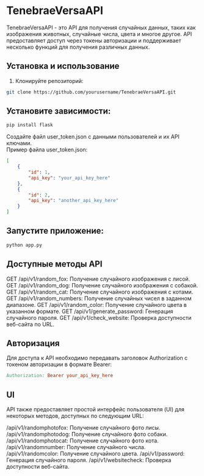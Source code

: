# TenebraeVersaAPI

TenebraeVersaAPI - это API для получения случайных данных, таких как изображения животных, случайные числа, цвета и многое другое. API предоставляет доступ через токены авторизации и поддерживает несколько функций для получения различных данных.

## Установка и использование

1. Клонируйте репозиторий:

```bash
git clone https://github.com/yourusername/TenebraeVersaAPI.git
```
## Установите зависимости:
```python
pip install flask
```
Создайте файл user_token.json с данными пользователей и их API ключами.</br>
Пример файла user_token.json:

```json
[
    {
        "id": 1,
        "api_key": "your_api_key_here"
    },
    {
        "id": 2,
        "api_key": "another_api_key_here"
    }
]
```
## Запустите приложение:
```bash
python app.py
```
## Доступные методы API
GET /api/v1/random_fox: Получение случайного изображения с лисой.
GET /api/v1/random_dog: Получение случайного изображения с собакой.
GET /api/v1/random_cat: Получение случайного изображения с котами.
GET /api/v1/random_numbers: Получение случайных чисел в заданном диапазоне.
GET /api/v1/random_color: Получение случайного цвета в указанном формате.
GET /api/v1/generate_password: Генерация случайного пароля.
GET /api/v1/check_website: Проверка доступности веб-сайта по URL.
## Авторизация
Для доступа к API необходимо передавать заголовок Authorization с токеном авторизации в формате Bearer:
```makefile
Authorization: Bearer your_api_key_here
```
## UI
API также предоставляет простой интерфейс пользователя (UI) для некоторых методов, доступных по следующим URL:

/api/v1/randomphotofox: Получение случайного фото лисы.
/api/v1/randomphotodog: Получение случайного фото собаки.
/api/v1/randomphotocat: Получение случайного фото кота.
/api/v1/randomnumber: Получение случайного числа.
/api/v1/randomcolor: Получение случайного цвета.
/api/v1/password: Генерация случайного пароля.
/api/v1/websitecheck: Проверка доступности веб-сайта.
